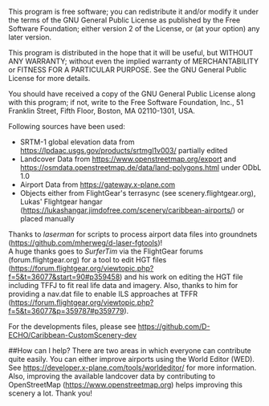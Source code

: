 This program is free software; you can redistribute it and/or
modify it under the terms of the GNU General Public License
as published by the Free Software Foundation; either version 2
of the License, or (at your option) any later version.

This program is distributed in the hope that it will be useful,
but WITHOUT ANY WARRANTY; without even the implied warranty of
MERCHANTABILITY or FITNESS FOR A PARTICULAR PURPOSE.  See the
GNU General Public License for more details.

You should have received a copy of the GNU General Public License
along with this program; if not, write to the Free Software
Foundation, Inc., 51 Franklin Street, Fifth Floor, Boston, MA  02110-1301, USA.
 
Following sources have been used:

* SRTM-1 global elevation data from https://lpdaac.usgs.gov/products/srtmgl1v003/ partially edited
* Landcover Data from https://www.openstreetmap.org/export and https://osmdata.openstreetmap.de/data/land-polygons.html under ODbL 1.0
* Airport Data from https://gateway.x-plane.com
* Objects either from FlightGear's terrasync (see scenery.flightgear.org), Lukas' Flightgear hangar (https://lukashangar.jimdofree.com/scenery/caribbean-airports/) or placed manually

Thanks to _laserman_ for scripts to process airport data files into groundnets (https://github.com/mherweg/d-laser-fgtools)!  
A huge thanks goes to _SurferTim_ via the FlightGear forums (forum.flightgear.org) for a tool to edit HGT files (https://forum.flightgear.org/viewtopic.php?f=5&t=36077&start=90#p359458) and his work on editing the HGT file including TFFJ to fit real life data and imagery. Also, thanks to him for providing a nav.dat file to enable ILS approaches at TFFR (https://forum.flightgear.org/viewtopic.php?f=5&t=36077&p=359787#p359779).

For the developments files, please see https://github.com/D-ECHO/Caribbean-CustomScenery-dev

##How can I help?
There are two areas in which everyone can contribute quite easily.
You can either improve airports using the World Editor (WED). See https://developer.x-plane.com/tools/worldeditor/ for more information.
Also, improving the available landcover data by contributing to OpenStreetMap (https://www.openstreetmap.org) helps improving this scenery a lot.
Thank you!

